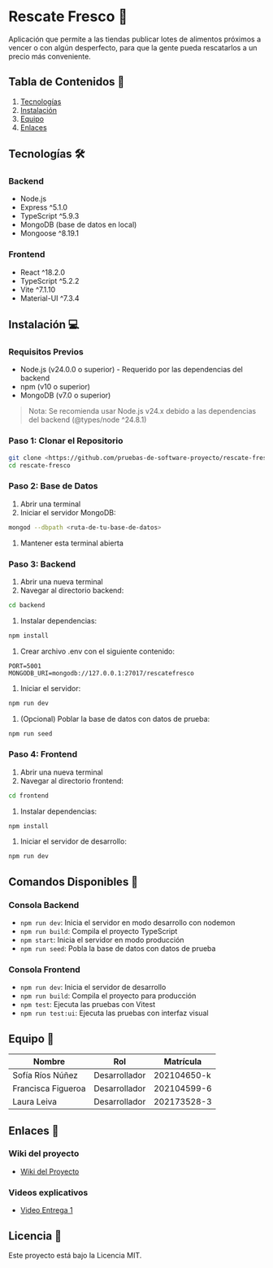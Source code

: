 # Rescate Fresco 🥬

Aplicación que permite a las tiendas publicar lotes de alimentos próximos a vencer o con algún desperfecto, para que la gente pueda rescatarlos a un precio más conveniente.

## Tabla de Contenidos 📑

1. [Tecnologías](https://www.notion.so/Readme-2929f55016e580fbb103c0c78240344f?pvs=21)
2. [Instalación](https://www.notion.so/Readme-2929f55016e580fbb103c0c78240344f?pvs=21)
3. [Equipo](https://www.notion.so/Readme-2929f55016e580fbb103c0c78240344f?pvs=21)
4. [Enlaces](https://www.notion.so/Readme-2929f55016e580fbb103c0c78240344f?pvs=21)

## Tecnologías 🛠️

### Backend

- Node.js
- Express ^5.1.0
- TypeScript ^5.9.3
- MongoDB (base de datos en local)
- Mongoose ^8.19.1

### Frontend

- React ^18.2.0
- TypeScript ^5.2.2
- Vite ^7.1.10
- Material-UI ^7.3.4

## Instalación 💻

### Requisitos Previos

- Node.js (v24.0.0 o superior) - Requerido por las dependencias del backend
- npm (v10 o superior)
- MongoDB (v7.0 o superior)

> Nota: Se recomienda usar Node.js v24.x debido a las dependencias del backend (@types/node ^24.8.1)
> 

### Paso 1: Clonar el Repositorio

```bash
git clone <https://github.com/pruebas-de-software-proyecto/rescate-fresco.git>
cd rescate-fresco

```

### Paso 2: Base de Datos

1. Abrir una terminal
2. Iniciar el servidor MongoDB:

```bash
mongod --dbpath <ruta-de-tu-base-de-datos>

```

1. Mantener esta terminal abierta

### Paso 3: Backend

1. Abrir una nueva terminal
2. Navegar al directorio backend:

```bash
cd backend

```

1. Instalar dependencias:

```bash
npm install

```

1. Crear archivo .env con el siguiente contenido:

```
PORT=5001
MONGODB_URI=mongodb://127.0.0.1:27017/rescatefresco

```

1. Iniciar el servidor:

```bash
npm run dev

```

1. (Opcional) Poblar la base de datos con datos de prueba:

```bash
npm run seed

```

### Paso 4: Frontend

1. Abrir una nueva terminal
2. Navegar al directorio frontend:

```bash
cd frontend

```

1. Instalar dependencias:

```bash
npm install

```

1. Iniciar el servidor de desarrollo:

```bash
npm run dev

```

## Comandos Disponibles 📜

### Consola Backend

- `npm run dev`: Inicia el servidor en modo desarrollo con nodemon
- `npm run build`: Compila el proyecto TypeScript
- `npm start`: Inicia el servidor en modo producción
- `npm run seed`: Pobla la base de datos con datos de prueba

### Consola Frontend

- `npm run dev`: Inicia el servidor de desarrollo
- `npm run build`: Compila el proyecto para producción
- `npm test`: Ejecuta las pruebas con Vitest
- `npm run test:ui`: Ejecuta las pruebas con interfaz visual

## Equipo 👥

| Nombre | Rol | Matrícula |
| --- | --- | --- |
| Sofía Ríos Núñez | Desarrollador | 202104650-k |
| Francisca Figueroa | Desarrollador | 202104599-6 |
| Laura Leiva | Desarrollador | 202173528-3 |

## Enlaces 🔗
### Wiki del proyecto
- [Wiki del Proyecto](https://github.com/pruebas-de-software-proyecto/rescate-fresco/wiki)

### Videos explicativos
- [Video Entrega 1]([https://www.notion.so/insertar-link-del-video](https://www.canva.com/design/DAG2RnPUEOQ/BS_yET5we7NbT49zyFzEKA/edit?utm_content=DAG2RnPUEOQ&utm_campaign=designshare&utm_medium=link2&utm_source=sharebutton))

## Licencia 📄

Este proyecto está bajo la Licencia MIT.
